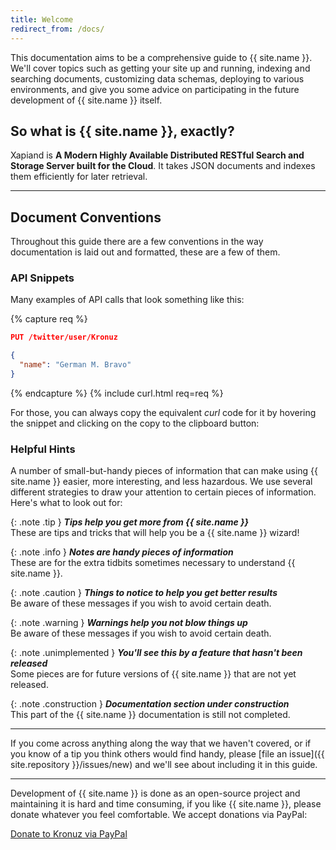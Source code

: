 ```yaml
---
title: Welcome
redirect_from: /docs/
---
```


This documentation aims to be a comprehensive guide to {{ site.name }}. We'll cover
topics such as getting your site up and running, indexing and searching
documents, customizing data schemas, deploying to various environments, and
give you some advice on participating in the future development of {{ site.name }}
itself.


## So what is {{ site.name }}, exactly?

Xapiand is **A Modern Highly Available Distributed RESTful Search and Storage
Server built for the Cloud**. It takes JSON documents and indexes them
efficiently for later retrieval.


---

## Document Conventions

Throughout this guide there are a few conventions in the way documentation
is laid out and formatted, these are a few of them.


### API Snippets

Many examples of API calls that look something like this:

{% capture req %}

```json
PUT /twitter/user/Kronuz

{
  "name": "German M. Bravo"
}
```
{% endcapture %}
{% include curl.html req=req %}

For those, you can always copy the equivalent _curl_ code for it by hovering the
snippet and clicking on the copy to the clipboard button:
&nbsp;&nbsp;<i class="fa fa-clipboard" style="color: {{ site.theme_color_dark }}"></i>


### Helpful Hints

A number of small-but-handy pieces of information that can make using
{{ site.name }} easier, more interesting, and less hazardous. We use several
different strategies to draw your attention to certain pieces of information.
Here's what to look out for:

{: .note .tip }
**_Tips help you get more from {{ site.name }}_**<br>
These are tips and tricks that will help you be a {{ site.name }} wizard!

{: .note .info }
**_Notes are handy pieces of information_**<br>
These are for the extra tidbits sometimes necessary to understand {{ site.name }}.

{: .note .caution }
**_Things to notice to help you get better results_**<br>
Be aware of these messages if you wish to avoid certain death.

{: .note .warning }
**_Warnings help you not blow things up_**<br>
Be aware of these messages if you wish to avoid certain death.

{: .note .unimplemented }
**_You'll see this by a feature that hasn't been released_**<br>
Some pieces are for future versions of {{ site.name }} that are not yet released.

{: .note .construction }
**_Documentation section under construction_**<br>
This part of the {{ site.name }} documentation is still not completed.

<!--
## Keyboard symbols used:
- Ctrl: ⌃
- Alt: ⎇
- Cmd: ⌘
- Windows: ❖
- Backspace: ⌫
- Enter: ⏎
- Shift: ⇫
- Caps lock: ⇪
- Arrows: ⇦⇧⇨⇩
- Others: ➛
-->


---

If you come across anything along the way that we haven't covered, or if you
know of a tip you think others would find handy, please [file an
issue]({{ site.repository }}/issues/new) and we'll see about
including it in this guide.


---

Development of {{ site.name }} is done as an open-source project and maintaining it is
hard and time consuming, if you like {{ site.name }}, please donate whatever
you feel comfortable. We accept donations via PayPal:

<a class="paypalme" href="https://www.paypal.me/Kronuz/25" target="_blank" rel="nofollow">Donate to Kronuz via PayPal</a>
